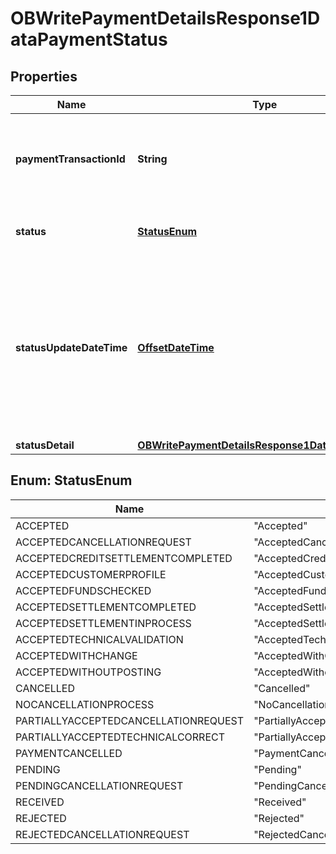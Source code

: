 # OBWritePaymentDetailsResponse1DataPaymentStatus

## Properties
Name | Type | Description | Notes
------------ | ------------- | ------------- | -------------
**paymentTransactionId** | **String** | Unique identifier for the transaction within an servicing institution. This identifier is both unique and immutable. | 
**status** | [**StatusEnum**](#StatusEnum) | Status of a transfe, as assigned by the transaction administrator. | 
**statusUpdateDateTime** | [**OffsetDateTime**](OffsetDateTime.md) | Date and time at which the status was assigned to the transfer.All dates in the JSON payloads are represented in ISO 8601 date-time format.  All date-time fields in responses must include the timezone. An example is below: 2017-04-05T10:43:07+00:00 | 
**statusDetail** | [**OBWritePaymentDetailsResponse1DataStatusDetail**](OBWritePaymentDetailsResponse1DataStatusDetail.md) |  |  [optional]

<a name="StatusEnum"></a>
## Enum: StatusEnum
Name | Value
---- | -----
ACCEPTED | &quot;Accepted&quot;
ACCEPTEDCANCELLATIONREQUEST | &quot;AcceptedCancellationRequest&quot;
ACCEPTEDCREDITSETTLEMENTCOMPLETED | &quot;AcceptedCreditSettlementCompleted&quot;
ACCEPTEDCUSTOMERPROFILE | &quot;AcceptedCustomerProfile&quot;
ACCEPTEDFUNDSCHECKED | &quot;AcceptedFundsChecked&quot;
ACCEPTEDSETTLEMENTCOMPLETED | &quot;AcceptedSettlementCompleted&quot;
ACCEPTEDSETTLEMENTINPROCESS | &quot;AcceptedSettlementInProcess&quot;
ACCEPTEDTECHNICALVALIDATION | &quot;AcceptedTechnicalValidation&quot;
ACCEPTEDWITHCHANGE | &quot;AcceptedWithChange&quot;
ACCEPTEDWITHOUTPOSTING | &quot;AcceptedWithoutPosting&quot;
CANCELLED | &quot;Cancelled&quot;
NOCANCELLATIONPROCESS | &quot;NoCancellationProcess&quot;
PARTIALLYACCEPTEDCANCELLATIONREQUEST | &quot;PartiallyAcceptedCancellationRequest&quot;
PARTIALLYACCEPTEDTECHNICALCORRECT | &quot;PartiallyAcceptedTechnicalCorrect&quot;
PAYMENTCANCELLED | &quot;PaymentCancelled&quot;
PENDING | &quot;Pending&quot;
PENDINGCANCELLATIONREQUEST | &quot;PendingCancellationRequest&quot;
RECEIVED | &quot;Received&quot;
REJECTED | &quot;Rejected&quot;
REJECTEDCANCELLATIONREQUEST | &quot;RejectedCancellationRequest&quot;

